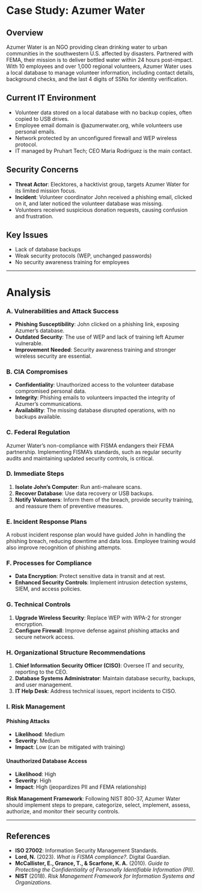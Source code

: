 # Case Study: Azumer Water

## Overview
Azumer Water is an NGO providing clean drinking water to urban communities in the southwestern U.S. affected by disasters. Partnered with FEMA, their mission is to deliver bottled water within 24 hours post-impact. With 10 employees and over 1,000 regional volunteers, Azumer Water uses a local database to manage volunteer information, including contact details, background checks, and the last 4 digits of SSNs for identity verification.

## Current IT Environment
- Volunteer data stored on a local database with no backup copies, often copied to USB drives.
- Employee email domain is @azumerwater.org, while volunteers use personal emails.
- Network protected by an unconfigured firewall and WEP wireless protocol.
- IT managed by Pruhart Tech; CEO Maria Rodriguez is the main contact.

## Security Concerns
- **Threat Actor**: Elecktores, a hacktivist group, targets Azumer Water for its limited mission focus.
- **Incident**: Volunteer coordinator John received a phishing email, clicked on it, and later noticed the volunteer database was missing.
- Volunteers received suspicious donation requests, causing confusion and frustration.

## Key Issues
- Lack of database backups
- Weak security protocols (WEP, unchanged passwords)
- No security awareness training for employees

---

# Analysis

### A. Vulnerabilities and Attack Success
- **Phishing Susceptibility**: John clicked on a phishing link, exposing Azumer’s database.
- **Outdated Security**: The use of WEP and lack of training left Azumer vulnerable.
- **Improvement Needed**: Security awareness training and stronger wireless security are essential.

### B. CIA Compromises
- **Confidentiality**: Unauthorized access to the volunteer database compromised personal data.
- **Integrity**: Phishing emails to volunteers impacted the integrity of Azumer’s communications.
- **Availability**: The missing database disrupted operations, with no backups available.

### C. Federal Regulation
Azumer Water’s non-compliance with FISMA endangers their FEMA partnership. Implementing FISMA’s standards, such as regular security audits and maintaining updated security controls, is critical.

### D. Immediate Steps
1. **Isolate John’s Computer**: Run anti-malware scans.
2. **Recover Database**: Use data recovery or USB backups.
3. **Notify Volunteers**: Inform them of the breach, provide security training, and reassure them of preventive measures.

### E. Incident Response Plans
A robust incident response plan would have guided John in handling the phishing breach, reducing downtime and data loss. Employee training would also improve recognition of phishing attempts.

### F. Processes for Compliance
- **Data Encryption**: Protect sensitive data in transit and at rest.
- **Enhanced Security Controls**: Implement intrusion detection systems, SIEM, and access policies.

### G. Technical Controls
1. **Upgrade Wireless Security**: Replace WEP with WPA-2 for stronger encryption.
2. **Configure Firewall**: Improve defense against phishing attacks and secure network access.

### H. Organizational Structure Recommendations
1. **Chief Information Security Officer (CISO)**: Oversee IT and security, reporting to the CEO.
2. **Database Systems Administrator**: Maintain database security, backups, and user management.
3. **IT Help Desk**: Address technical issues, report incidents to CISO.

### I. Risk Management
#### Phishing Attacks
- **Likelihood**: Medium
- **Severity**: Medium
- **Impact**: Low (can be mitigated with training)

#### Unauthorized Database Access
- **Likelihood**: High
- **Severity**: High
- **Impact**: High (jeopardizes PII and FEMA relationship)

**Risk Management Framework**: Following NIST 800-37, Azumer Water should implement steps to prepare, categorize, select, implement, assess, authorize, and monitor their security controls.

---

## References
- **ISO 27002**: Information Security Management Standards.
- **Lord, N.** (2023). *What is FISMA compliance?*. Digital Guardian.
- **McCallister, E., Grance, T., & Scarfone, K. A.** (2010). *Guide to Protecting the Confidentiality of Personally Identifiable Information (PII)*.
- **NIST** (2018). *Risk Management Framework for Information Systems and Organizations*.
